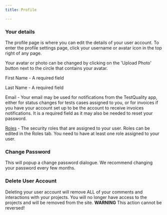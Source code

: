 ```yaml
---
title: Profile

---
```


### Your details

The profile page is where you can edit the details of your user account. To enter the profile settings page, click your username or avatar icon in the top right of any page. 

Your avatar or photo can be changed by clicking on the 'Upload Photo' button next to the circle that contains your avatar.

First Name - A required field

Last Name - A required field

Email - Your email may be used for notifications from the TestQuality app, either for status changes for tests cases assigned to you, or for invoices if you have your account set up to be the account to receive invoices notifications. It is a required field as it may also be needed to reset your password. 

[Roles](Roles) - The security roles that are assigned to your user. Roles can be edited in the Roles tab. You need to have at least one role assigned to your user.

### Change Password
This will popup a change password dialogue. We recommend changing your password every few months.

### Delete User Account
Deleting your user account will remove ALL of your comments and interactions with your projects. You will no longer have access to the projects and will be removed from the site. 
**WARNING** This action cannot be reversed!
